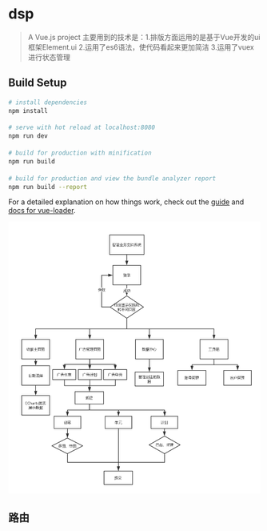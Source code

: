 # dsp

> A Vue.js project
> 主要用到的技术是：1.排版方面运用的是基于Vue开发的ui框架Element.ui
                  2.运用了es6语法，使代码看起来更加简洁
                  3.运用了vuex进行状态管理

## Build Setup

``` bash
# install dependencies
npm install

# serve with hot reload at localhost:8080
npm run dev

# build for production with minification
npm run build

# build for production and view the bundle analyzer report
npm run build --report
```

For a detailed explanation on how things work, check out the [guide](http://vuejs-templates.github.io/webpack/) and [docs for vue-loader](http://vuejs.github.io/vue-loader).

![Image text](https://github.com/visionYY/my_dsp/blob/master/%E9%A1%B9%E7%9B%AE%E6%B5%81%E7%A8%8B%E5%9B%BE.png)
## 路由

